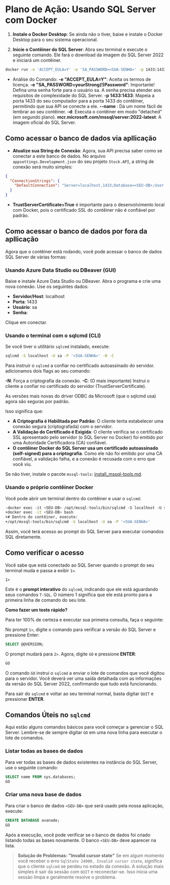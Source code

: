 # Plano de Ação: Usando SQL Server com Docker

1. **Instale o Docker Desktop**: Se ainda não o tiver, baixe e instale o Docker Desktop para o seu sistema operacional.

2. **Inicie o Contêiner do SQL Server**: Abra seu terminal e execute o seguinte comando. Ele fará o download da imagem do SQL Server 2022 e iniciará um contêiner.

```bash
docker run -e 'ACCEPT_EULA=Y' -e 'SA_PASSWORD=<SUA-SENHA>' -p 1433:1433 --name <SEU-DB> -d mcr.microsoft.com/mssql/server:2022-latest
```

- Análise do Comando:
**-e "ACCEPT_EULA=Y"**: Aceita os termos de licença.
**-e "SA_PASSWORD=yourStrong(!)Password"**: Importante! Defina uma senha forte para o usuário sa. A senha precisa atender aos requisitos de complexidade do SQL Server.
**-p 1433:1433**: Mapeia a porta 1433 do seu computador para a porta 1433 do contêiner, permitindo que sua API se conecte a ele.
**--name <SEU-DB>**: Dá um nome fácil de lembrar ao seu contêiner.
**-d**: Executa o contêiner em modo "detached" (em segundo plano).
**mcr.microsoft.com/mssql/server:2022-latest**: A imagem oficial do SQL Server.

## Como acessar o banco de dados via apllicação

- **Atualize sua String de Conexão**: Agora, sua API precisa saber como se conectar a este banco de dados. No arquivo `appsettings.Development.json` do seu projeto `Stock.API`, a string de conexão será muito simples:

```json
{
  "ConnectionStrings": {
    "DefaultConnection": "Server=localhost,1433;Database=<SEU-DB>;User Id=sa;Password=<SUA-SENHA>;TrustServerCertificate=True"
  }
}
```

- **TrustServerCertificate=True** é importante para o desenvolvimento local com Docker, pois o certificado SSL do contêiner não é confiável por padrão.

## Como acessar o banco de dados por fora da apllicação

Agora que o contêiner está rodando, você pode acessar o banco de dados SQL Server de várias formas:

### Usando Azure Data Studio ou DBeaver (GUI)

Baixe e instale Azure Data Studio ou DBeaver.
Abra o programa e crie uma nova conexão.
Use os seguintes dados:

- **Servidor/Host**: localhost
- **Porta**: 1433
- **Usuário**: sa
- **Senha**: <SUA-SENHA>

Clique em conectar.

### Usando o terminal com o sqlcmd (CLI)

Se você tiver o utilitário `sqlcmd` instalado, execute:

```bash
sqlcmd -S localhost -U sa -P '<SUA-SENHA>' -N -C
```

Para instruir o `sqlcmd` a confiar no certificado autoassinado do servidor. adicionamos dois flags ao seu comando:

**-N**: Força a criptografia da conexão.
**-C**: (O mais importante) Instrui o cliente a confiar no certificado do servidor (TrustServerCertificate).

As versões mais novas do driver ODBC da Microsoft (que o sqlcmd usa) agora são seguras por padrão.

Isso significa que:

- **A Criptografia é Habilitada por Padrão**: O cliente tenta estabelecer uma conexão segura (criptografada) com o servidor.
- **A Validação do Certificado é Exigida**: O cliente verifica se o certificado SSL apresentado pelo servidor (o SQL Server no Docker) foi emitido por uma Autoridade Certificadora (CA) confiável.
- **O contêiner Docker do SQL Server usa um certificado autoassinado (self-signed) para a criptografia**. Como ele não foi emitido por uma CA confiável, a validação falha, e a conexão é recusada com o erro que você viu.

Se não tiver, instale o pacote `mssql-tools`: [install_mssql-tools.md](./install_mssql-tools.md).

### Usando o próprio contêiner Docker

Você pode abrir um terminal dentro do contêiner e usar o `sqlcmd`:

```bash
-docker exec -it <SEU-DB> /opt/mssql-tools/bin/sqlcmd -S localhost -U sa -P '<SUA-SENHA>'
+docker exec -it <SEU-DB> bash
+# Dentro do contêiner, execute:
+/opt/mssql-tools/bin/sqlcmd -S localhost -U sa -P '<SUA-SENHA>'
```

Assim, você terá acesso ao prompt do SQL Server para executar comandos SQL diretamente.

## Como verificar o acesso

Você sabe que está conectado ao SQL Server quando o prompt do seu terminal muda e passa a exibir `1>`.

```plaintext
1>
```

Este é o **prompt interativo** do `sqlcmd`, indicando que ele está aguardando seus comandos `T-SQL`. O número 1 significa que ele está pronto para a primeira linha de comando do seu lote.

**Como fazer um teste rápido?**

Para ter 100% de certeza e executar sua primeira consulta, faça o seguinte:

No prompt `1>`, digite o comando para verificar a versão do SQL Server e pressione Enter:

```sql
SELECT @@VERSION;
```

O prompt mudará para `2>`. Agora, digite `GO` e pressione **ENTER**:

```sql
GO
```

O comando `GO` instrui o `sqlcmd` a enviar o lote de comandos que você digitou para o servidor. Você deverá ver uma saída detalhada com as informações da versão do SQL Server 2022, confirmando que tudo está funcionando.

Para sair do `sqlcmd` e voltar ao seu terminal normal, basta digitar `QUIT` e pressionar **ENTER**.

## Comandos Úteis no `sqlcmd`

Aqui estão alguns comandos básicos para você começar a gerenciar o SQL Server. Lembre-se de sempre digitar `GO` em uma nova linha para executar o lote de comandos.

### Listar todas as bases de dados

Para ver todas as bases de dados existentes na instância do SQL Server, use o seguinte comando:

```sql
SELECT name FROM sys.databases;
GO
```

### Criar uma nova base de dados

Para criar o banco de dados `<SEU-DB>` que será usado pela nossa aplicação, execute:

```sql
CREATE DATABASE avanade;
GO
```

Após a execução, você pode verificar se o banco de dados foi criado listando todas as bases novamente. O banco `<SEU-DB>` deve aparecer na lista.

> **Solução de Problemas: "Invalid cursor state"**
> Se em algum momento você receber o erro `SqlState 24000, Invalid cursor state`, significa que o cliente `sqlcmd` se perdeu no estado da conexão. A solução mais simples é sair da sessão com `QUIT` e reconectar-se. Isso inicia uma sessão limpa e geralmente resolve o problema.
